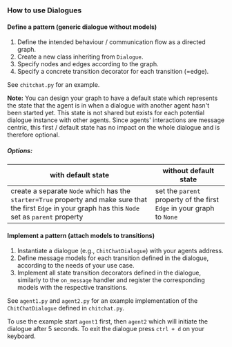 ### How to use Dialogues

#### Define a pattern (generic dialogue without models)

1. Define the intended behaviour / communication flow as a directed graph.
2. Create a new class inheriting from `Dialogue`.
3. Specify nodes and edges according to the graph.
4. Specify a concrete transition decorator for each transition (=edge).

See `chitchat.py` for an example.

**Note:** You can design your graph to have a default state which represents the state that the agent is in when a dialogue with another agent hasn't been started yet. This state is not shared but exists for each potential dialogue instance with other agents. Since agents' interactions are message centric, this first / default state has no impact on the whole dialogue and is therefore optional.

##### Options:

| with default state | without default state |
| --- | --- |
| create a separate `Node` which has the `starter=True` property and make sure that the first `Edge` in your graph has this `Node` set as `parent` property | set the `parent` property of the first `Edge` in your graph to `None` |

#### Implement a pattern (attach models to transitions)

1. Instantiate a dialogue (e.g., `ChitChatDialogue`) with your agents address.
2. Define message models for each transition defined in the dialogue, according to the needs of your use case.
3. Implement all state transition decorators defined in the dialogue, similarly to the `on_message` handler and register the corresponding models with the respective transitions.

See `agent1.py` and `agent2.py` for an example implementation of the `ChitChatDialogue` defined in `chitchat.py`.

To use the example start `agent1` first, then `agent2` which will initiate the dialogue after 5 seconds. To exit the dialogue press `ctrl + d` on your keyboard.
